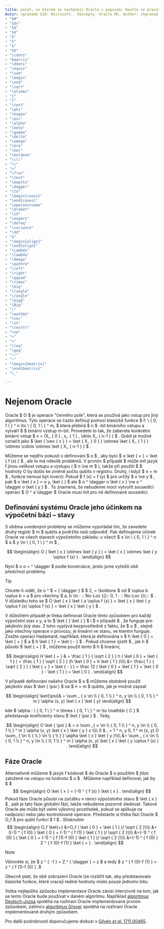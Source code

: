 ```yaml
---
title: počet, ve kterém se nacházejí Oracle s popisem: Naučte se pracovat s Oracle, operacemi s černým polem, které se používají jako vstup pro jiný algoritmus.
Autor: cgranade UID: Microsoft.. koncepty. Oracle MS. Author: chgranad MS. Date: 07/11/2018 MS. téma: koncepční No-Loc:
- "Q#"
- "$$v"
- "$$"
- "$$"
- "$"
- "$"
- "$"
- "$$"
- "\cdots"
- "bmatrix"
- "\ddots"
- "\equiv"
- "\sum"
- "\begin"
- "\end"
- "\sqrt"
- "\otimes"
- "{"
- "}"
- "\text"
- "\phi"
- "\kappa"
- "\psi"
- "\alpha"
- "\beta"
- "\gamma"
- "\delta"
- "\omega"
- "\bra"
- "\ket"
- "\boldone"
- "\\\\"
- "\\"
- "="
- "\frac"
- "\text"
- "\mapsto"
- "\dagger"
- "\to"
- "\begin{cases}"
- "\end{cases}"
- "\operatorname"
- "\braket"
- "\id"
- "\expect"
- "\defeq"
- "\variance"
- "\dd"
- "&"
- "\begin{align}"
- "\end{align}"
- "\Lambda"
- "\lambda"
- "\Omega"
- "\mathrm"
- "\left"
- "\right"
- "\qquad"
- "\times"
- "\big"
- "\langle"
- "\rangle"
- "\bigg"
- "\Big"
- "|"
- "\mathbb"
- "\vec"
- "\in"
- "\texttt"
- "\ne"
- "<"
- ">"
- "\leq"
- "\geq"
- "~~"
- "~"
- "\begin{bmatrix}"
- "\end{bmatrix}"
- "\_"

---
```

# <a name="quantum-oracles"></a>Nejenom Oracle

Oracle $ O $ je operace "černého pole", která se používá jako vstup pro jiný algoritmus.
Tyto operace se často definují pomocí klasické funkce $ f: \\ { 0, 1 \\ } ^ n \to \\ { 0, 1 \\ } ^ m, $ která přebírá $ n $ -bit binárního vstupu a vytváří $ $ binární výstup m-bit.
Provedete to tak, že zaberete konkrétní binární vstup $ x = (X_ { 0 } , x_ { 1 } , \dots X_ { n-1 } ) $ .
Qubit je možné označit jako $ \ket { \vec { x } } = \ket { X_ { 0 } } \otimes \ket { X_ { 1 } } \otimes \cdots \otimes \ket { X_ { n-1 } } $ .

Můžeme se nejdřív pokusit o definování $ o $ , aby bylo $ o \ket { × } = \ket { f (x) } $ , ale to má několik problémů.
V prvním $ případě $ může mít jazyk f jinou velikost vstupu a výstupu ( $ n \ne m $ ), takže při použití $ $ hodnoty O by došlo ke změně počtu qubits v registru.
Druhý, i když $ n = m $ , funkce nemusí být inverzi: Pokud $ f (x) = f (y) $ pro určitý $ x \ne y $ , pak $ o \ket { x } = o y, \ket { } $ ale $ o ^ \dagger o \ket { x } \ne o ^ \dagger o \ket { y } $ .
To znamená, že nebudeme moct vytvořit sousedící operaci $ O ^ a \dagger $ Oracle musí mít pro ně definované sousedící.

## <a name="defining-an-oracle-by-its-effect-on-computational-basis-states"></a>Definování systému Oracle jeho účinkem na výpočetní bázi – stavy
S oběma uvedenými problémy se můžeme vypořádat tím, že zavedete druhý registr $ m $ qubits a podržíte naši odpověď.
Pak definujeme účinek Oracle ve všech stavech výpočetního základu: u všech $ x \in \\ { 0, 1 \\ } ^ n $ a $ y \in \\ { 0, 1 \\ } ^ m $ ,

$$
\begin{align}
    O ( \ket { x } \otimes \ket { y } ) = \ket { x } \otimes \ket { y \oplus f (x) } .
\end{align}
$$

Nyní $ o o = ^ \dagger $ podle konstrukce, proto jsme vyřešili obě předchozí problémy.

> [!TIP]
>Chcete-li vidět, že o ^ $ = { \dagger } $ $ 2, = \boldone $ od $ \oplus b \oplus b = a $ pro všechny $ a, b \in \: :: No-Loc ({):: 0, 1 \: :: No-Loc (})::: $ .
>V důsledku toho se $ O \ket { x } \ket { a \oplus f (x) } = \ket { x } \ket { y \oplus f (x) \oplus f (x) } = \ket { x } \ket { y } $ .

V důležitém případě je třeba definovat Oracle tímto způsobem pro každý výpočetní stav x y, a to $ \ket { } \ket { } $ i $ v případě $ , že funguje pro jakýkoliv jiný stav.
Z toho vyplývá bezprostředně z faktu, že $ o $ , stejně jako všechny operace v provozu, je lineární ve stavu, ve kterém funguje.
Zvažte operaci Hadamard, například, která je definována v $ h \ket { 0 } = \ket { + } $ a $ h \ket { 1 } = \ket { - } $ .
Pokud chceme zjistit $ , jak h $ působí $ \ket { + } $ , můžeme použít tento $ h $ lineární,

$$
\begin{align}
H \ket { + } & = \frac { 1 } { \sqrt { 2 } } h ( \ket { 0 }  +  \ket { 1 } ) = \frac { 1 } { \sqrt { 2 } } (h \ket { 0 } + h \ket { 1 } )\\\\
           &= \frac{ 1 } { \sqrt { 2 } } ( \ket { + }  +  \ket { - } ) = \frac 12 ( \ket { 0 }  +  \ket { 1 }  +  \ket { 0 }  -  \ket { 1 } ) = \ket { 0 } .
\end{align}
$$

V případě definování našeho Oracle $ o $ můžeme obdobně použít jakýkoliv stav $ \ket { \psi } $ na $ n + m $ qubits, jak je možné zapsat

$$
\begin{align}
\ket{\psi}& = \sum _ { x \in \\ { 0, 1 \\ } ^ n, y \in \\ { 0, 1 \\ } ^ m } \alpha (x, y) \ket { x } \ket { y}
\end{align}
$$

kde $ \alpha : \\ { 0, 1 \\ } ^ n \times \\ { 0, 1 \\ } ^ m \to \mathbb { C } $ představuje koeficienty stavu $ \ket { \psi } $ . Tedy,

$$
\begin{align}
O \ket { \psi } & = o \sum _{ × \in \\ { 0, 1 \\ } ^ n, y \in \\ { 0, 1 \\ } ^ m } \alpha (x, y) \ket { x } \ket { y } x \\\\ 0 & , = 1 ^ n, y 0, 1 ^ m (x, y) O \sum_ { \in \\ { \\ } \in \\ { \\ } } \alpha \ket { x } \ket { y }\\\\
             &= \sum _ { x \in \\ { 0, 1 \\ } ^ n, y \in \\ { 0, 1 \\ } ^ m } \alpha (x, y) \ket { x } \ket { y \oplus f (x) } .
\end{align}
$$

## <a name="phase-oracles"></a>Fáze Oracle
Alternativně můžeme $ jazyk f kódovat $ do Oracle $ o použitím $ _fáze_ založené na vstupu na hodnotu $ o $ . Můžeme například definovat, jak by $ $$$
\begin{align}
    O \ket { × } = (-1) ^ { f (x) } \ket { x } .
\end{align}
$$
Pokud fáze Oracle působí na začátku v rámci výpočetního stavu $ \ket { x } $ , pak je tato fáze globální fází, takže nebudeme pozorně sledovat.
Takové Oracle ale může být velmi výkonný prostředek, pokud se aplikuje na nadpozici nebo jako kontrolované operace.
Představte si třeba fázi Oracle $ O_f $ pro qubit funkci $ f $ .
Stisknutím $$
\begin{align}
    O_f \ket{+}
        &=O_f ( \ket { 0 }  +  \ket { 1 } )/ \sqrt { 2 }\\\\
        &=((-1) ^ { f (0) } \ket { 0 } + (-1) ^ { f (1) } \ket { 1 } )/ \sqrt { 2 }\\\\
        &=(-1) ^ { f (0) } ( \ket { 0 } + (-1) ^ { f (1)-f (0) } \ket { 1 } )/ \sqrt { 2 }\\\\
        &=(-1) ^ { f (0) } Z ^ { f (0)-f (1) } \ket { + } .
\end{align}
$$

> [!NOTE]
>Všimněte si, že $ z ^ { -1 } = Z ^ { \dagger } = z $ a tedy $ z ^ { f (0)-f (1) } = z ^ { f (1)-f (0) } .$

Obecně platí, že obě zobrazení Oracle lze rozšířit tak, aby představovalo klasické funkce, které vracejí reálné hodnoty místo pouze jednoho bitu.

Volba nejlepšího způsobu implementace Oracle závisí intenzivně na tom, jak se tento Oracle bude používat v daném algoritmu.
Například [algoritmus Deutsch-Jozsa](https://en.wikipedia.org/wiki/Deutsch%E2%80%93Jozsa_algorithm) spoléhá na rozhraní Oracle implementované prvním způsobem, zatímco [algoritmus Grover](https://en.wikipedia.org/wiki/Grover's_algorithm) spoléhá na rozhraní Oracle implementované druhým způsobem.


Pro další podrobnosti doporučujeme diskuzi v [Gilyén *et al*. 1711,00465](https://arxiv.org/abs/1711.00465).
